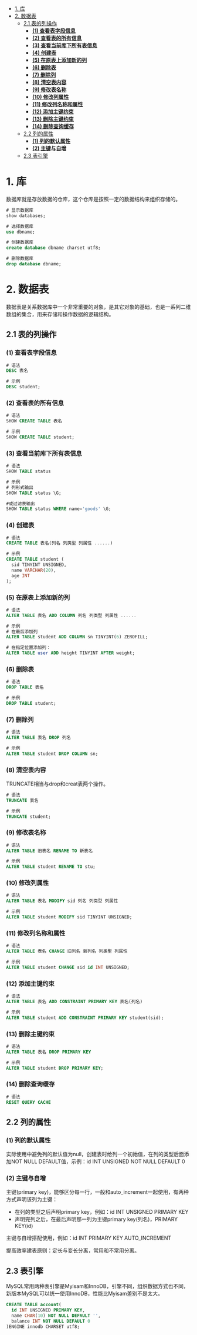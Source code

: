 - [1. 库](#1-库)
- [2. 数据表](#2-数据表)
  - [2.1 表的列操作](#21-表的列操作)
    - [**(1) 查看表字段信息**](#1-查看表字段信息)
    - [**(2) 查看表的所有信息**](#2-查看表的所有信息)
    - [**(3) 查看当前库下所有表信息**](#3-查看当前库下所有表信息)
    - [**(4) 创建表**](#4-创建表)
    - [**(5) 在原表上添加新的列**](#5-在原表上添加新的列)
    - [**(6) 删除表**](#6-删除表)
    - [**(7) 删除列**](#7-删除列)
    - [**(8) 清空表内容**](#8-清空表内容)
    - [**(9) 修改表名称**](#9-修改表名称)
    - [**(10) 修改列属性**](#10-修改列属性)
    - [**(11) 修改列名称和属性**](#11-修改列名称和属性)
    - [**(12) 添加主键约束**](#12-添加主键约束)
    - [**(13) 删除主键约束**](#13-删除主键约束)
    - [**(14) 删除查询缓存**](#14-删除查询缓存)
  - [2.2 列的属性](#22-列的属性)
    - [**(1) 列的默认属性**](#1-列的默认属性)
    - [**(2) 主键与自增**](#2-主键与自增)
  - [2.3 表引擎](#23-表引擎)

# 1. 库

数据库就是存放数据的仓库，这个仓库是按照一定的数据结构来组织存储的。

```sql
# 显示数据库
show databases;

# 选择数据库
use dbname;

# 创建数据库
create database dbname charset utf8;

# 删除数据库
drop database dbname;
```

# 2. 数据表

数据表是关系数据库中一个非常重要的对象，是其它对象的基础，也是一系列二维数组的集合，用来存储和操作数据的逻辑结构。

## 2.1 表的列操作

### **(1) 查看表字段信息**

```sql
# 语法
DESC 表名

# 示例
DESC student;
```

### **(2) 查看表的所有信息**

```sql
# 语法
SHOW CREATE TABLE 表名

# 示例
SHOW CREATE TABLE student;
```



### **(3) 查看当前库下所有表信息**

```sql
# 语法
SHOW TABLE status

# 示例
# 列形式输出
SHOW TABLE status \G;

#或过滤表输出
SHOW TABLE status WHERE name='goods' \G;
```



### **(4) 创建表**

```sql
# 语法
CREATE TABLE 表名(列名 列类型 列属性 ......)

# 示例
CREATE TABLE student (
  sid TINYINT UNSIGNED,
  name VARCHAR(20),
  age INT
);
```



### **(5) 在原表上添加新的列**

```sql
# 语法
ALTER TABLE 表名 ADD COLUMN 列名 列类型 列属性 ......

# 示例
# 在最后添加列
ALTER TABLE student ADD COLUMN sn TINYINT(6) ZEROFILL;

# 在指定位置添加列：
ALTER TABLE user ADD height TINYINT AFTER weight;
```



### **(6) 删除表**

```sql
# 语法
DROP TABLE 表名

# 示例
DROP TABLE student;
```



### **(7) 删除列**

```sql
# 语法
ALTER TABLE 表名 DROP 列名

# 示例
ALTER TABLE student DROP COLUMN sn;
```



### **(8) 清空表内容**

TRUNCATE相当与drop和creat表两个操作。

```sql
# 语法
TRUNCATE 表名

# 示例
TRUNCATE student;
```



### **(9) 修改表名称**

```sql
# 语法
ALTER TABLE 旧表名 RENAME TO 新表名

# 示例
ALTER TABLE student RENAME TO stu;
```



### **(10) 修改列属性**

```sql
# 语法
ALTER TABLE 表名 MODIFY sid 列名 列类型 列属性

# 示例
ALTER TABLE student MODIFY sid TINYINT UNSIGNED;
```



### **(11) 修改列名称和属性**

```sql
# 语法
ALTER TABLE 表名 CHANGE 旧列名 新列名 列类型 列属性

# 示例
ALTER TABLE student CHANGE sid id INT UNSIGNED;
```



### **(12) 添加主键约束**

```sql
# 语法
ALTER TABLE 表名 ADD CONSTRAINT PRIMARY KEY 表名(列名)

# 示例
ALTER TABLE student ADD CONSTRAINT PRIMARY KEY student(sid);
```



### **(13) 删除主键约束**

```sql
# 语法
ALTER TABLE 表名 DROP PRIMARY KEY

# 示例
ALTER TABLE student DROP PRIMARY KEY;
```



### **(14) 删除查询缓存**

```sql
# 语法
RESET QUERY CACHE
```

## 2.2 列的属性

### **(1) 列的默认属性**

实际使用中避免列的默认值为null，创建表时给列一个初始值，在列的类型后面添加NOT NULL DEFAULT值，示例：id INT UNSIGNED NOT NULL DEFAULT 0

### **(2) 主键与自增**

主键(primary key)，能够区分每一行，一般和auto_increment一起使用，有两种方式声明该列为主键：

- 在列的类型之后声明primary key，例如：id INT UNSIGNED PRIMARY KEY
- 声明完列之后，在最后声明那一列为主键primary key(列名)，PRIMARY KEY(id)

主键与自增搭配使用，例如：id INT PRIMARY KEY AUTO_INCREMENT

提高效率建表原则：定长与变长分离，常用和不常用分离。



## 2.3 表引擎

MySQL常用两种表引擎是Myisam和InnoDB，引擎不同，组织数据方式也不同，新版本MySQL可以统一使用InnoDB，性能比Myisam差别不是太大。

```sql
CREATE TABLE account(
  id INT UNSIGNED PRIMARY KEY,
  name CHAR(10) NOT NULL DEFAULT '',
  balance INT NOT NULL DEFAULT 0
)ENGINE innodb CHARSET utf8;
```